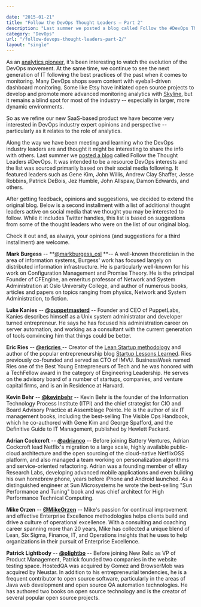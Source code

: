 ```yaml
---

date: "2015-01-21"
title: "Follow the DevOps Thought Leaders – Part 2"
description: "Last summer we posted a blog called Follow the #DevOps Thought Leaders. After getting feedback and suggestions, we decided to extend the original blog."
category: "DevOps"
url: "/follow-devops-thought-leaders-part-2/"
layout: "single"
---
```



As an [analytics pioneer](/), it's been interesting to watch the evolution of the DevOps movement. At the same time, we continue to see the next generation of IT following the best practices of the past when it comes to monitoring. Many DevOps shops seem content with eyeball-driven dashboard monitoring.  Some like Etsy have initiated open source projects to develop and promote more advanced monitoring analytics with [Skyline](https://github.com/etsy/skyline), but it remains a blind spot for most of the industry -- especially in larger, more dynamic environments.

So as we refine our new SaaS-based product we have become very interested in DevOps industry expert opinions and perspective -- particularly as it relates to the role of analytics.

Along the way we have been meeting and learning who the DevOps industry leaders are and thought it might be interesting to share the info with others. Last summer we [posted a blog](/follow-thought-leaders-devops) called Follow the Thought Leaders #DevOps. It was intended to be a resource DevOps interests and the list was sourced primarily based on their social media following.  It featured leaders such as Gene Kim, John Willis, Andrew Clay Shaffer, Jesse Robbins, Patrick DeBois, Jez Humble, John Allspaw, Damon Edwards, and others.

After getting feedback, opinions and suggestions, we decided to extend the original blog. Below is a second installment with a list of additional thought leaders active on social media that we thought you may be interested to follow. While it includes Twitter handles, this list is based on suggestions from some of the thought leaders who were on the list of our original blog.

Check it out and, as always, your opinions (and suggestions for a third installment) are welcome.

**Mark Burgess** -- **[@markburgess_osl](https://twitter.com/markburgess_osl) **-- A well-known theoretician in the area of information systems, Burgess' work has focused largely on distributed information infrastructure.  He is particularly well-known for his work on Configuration Management and Promise Theory. He is the principal Founder of CFEngine, an emeritus professor of Network and System Administration at Oslo University College, and author of numerous books, articles and papers on topics ranging from physics, Network and System Administration, to fiction.

**Luke Kanies** -- [**@puppetmasterd**](https://twitter.com/puppetmasterd "Luke Kanies") -- Founder and CEO of PuppetLabs, Kanies describes himself as a Unix system administrator and developer turned entrepreneur. He says he has focused his administration career on server automation, and working as a consultant with the current generation of tools convincing him that things could be better.

**Eric Ries** -- [**@ericries** ](https://twitter.com/ericries "Eric Ries")-- Creator of the [Lean Startup methodology](http://www.startuplessonslearned.com/2008/09/lean-startup.html)  and author of the popular entrepreneurship blog [Startup Lessons Learned](http://www.startuplessonslearned.com/). Ries previously co-founded and served as CTO of IMVU.  BusinessWeek named Ries one of the Best Young Entrepreneurs of Tech and he was honored with a TechFellow award in the category of Engineering Leadership.  He serves on the advisory board of a number of startups, companies, and venture capital firms, and is an in Residence at Harvard.

**Kevin Behr** -- [**@kevinbehr**](https://twitter.com/kevinbehr "Kevin Behr") -- Kevin Behr is the founder of the Information Technology Process Institute (ITPI) and the chief strategist for CIO and Board Advisory Practice at Assemblage Pointe. He is the author of six IT management books, including the best-selling The Visible Ops Handbook, which he co-authored with Gene Kim and George Spafford, and the Definitive Guide to IT Management, published by Hewlett Packard.

**Adrian Cockcroft** -- [**@adrianco**](https://twitter.com/adrianco "Adrian Cockcroft") -- Before joining Battery Ventures, Adrian Cockcroft lead Netflix's migration to a large scale, highly available public-cloud architecture and the open sourcing of the cloud-native NetflixOSS platform, and also managed a team working on personalization algorithms and service-oriented refactoring. Adrian was a founding member of eBay Research Labs, developing advanced mobile applications and even building his own homebrew phone, years before iPhone and Android launched. As a distinguished engineer at Sun Microsystems he wrote the best-selling "Sun Performance and Tuning" book and was chief architect for High Performance Technical Computing.

**Mike Orzen** -- [**@MikeOrzen**](https://twitter.com/mikeorzen "Mike Orzen") -- Mike's passion for continual improvement and effective Enterprise Excellence methodologies helps clients build and drive a culture of operational excellence. With a consulting and coaching career spanning more than 20 years, Mike has collected a unique blend of Lean, Six Sigma, Finance, IT, and Operations insights that he uses to help organizations in their pursuit of Enterprise Excellence.

**Patrick Lightbody** -- [**@plightbo**](https://twitter.com/plightbo "Patrick Lightbody") -- Before joining New Relic as VP of Product Management, Patrick founded two companies in the website testing space. HostedQA was acquired by Gomez and BrowserMob was acquired by Neustar. In addition to his entrepreneurial tendencies, he is a frequent contributor to open source software, particularly in the areas of Java web development and open source QA automation technologies.  He has authored two books on open source technology and is the creator of several popular open source projects.

